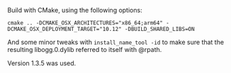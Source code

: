 Build with CMake, using the following options:

```
cmake .. -DCMAKE_OSX_ARCHITECTURES="x86_64;arm64" -DCMAKE_OSX_DEPLOYMENT_TARGET="10.12" -DBUILD_SHARED_LIBS=ON
```

And some minor tweaks with `install_name_tool -id` to make sure that the
resulting libogg.0.dylib referred to itself with @rpath.

Version 1.3.5 was used.

